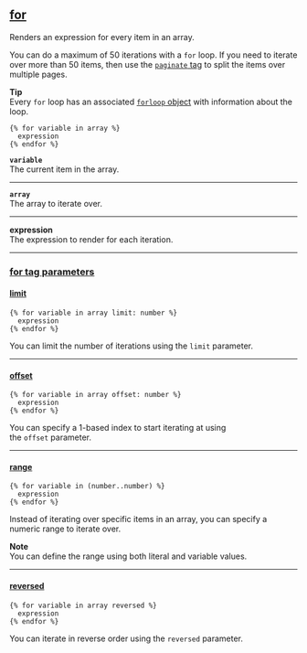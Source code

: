 ## [for](https://shopify.dev/docs/api/liquid/tags/for)

Renders an expression for every item in an array.

You can do a maximum of 50 iterations with a `for` loop. If you need to iterate over more than 50 items, then use the [`paginate` tag](https://shopify.dev/docs/api/liquid/tags/paginate) to split the items over multiple pages.

**Tip**  
Every `for` loop has an associated [`forloop` object](https://shopify.dev/docs/api/liquid/objects/forloop) with information about the loop.

```liquid
{% for variable in array %}
  expression
{% endfor %}
```

**`variable`**  
The current item in the array.

---

**`array`**  
The array to iterate over.

---

**expression**  
The expression to render for each iteration.

---

### [for tag parameters](https://shopify.dev/docs/api/liquid/tags/for#for-parameters)

#### [limit](https://shopify.dev/docs/api/liquid/tags/for#for-limit)

```liquid
{% for variable in array limit: number %}
  expression
{% endfor %}
```

You can limit the number of iterations using the `limit` parameter.

---

#### [offset](https://shopify.dev/docs/api/liquid/tags/for#for-offset)

```liquid
{% for variable in array offset: number %}
  expression
{% endfor %}
```

You can specify a 1-based index to start iterating at using the `offset` parameter.

---

#### [range](https://shopify.dev/docs/api/liquid/tags/for#for-range)

```liquid
{% for variable in (number..number) %}
  expression
{% endfor %}
```

Instead of iterating over specific items in an array, you can specify a numeric range to iterate over.

**Note**  
You can define the range using both literal and variable values.

---

#### [reversed](https://shopify.dev/docs/api/liquid/tags/for#for-reversed)

```liquid
{% for variable in array reversed %}
  expression
{% endfor %}
```

You can iterate in reverse order using the `reversed` parameter.
